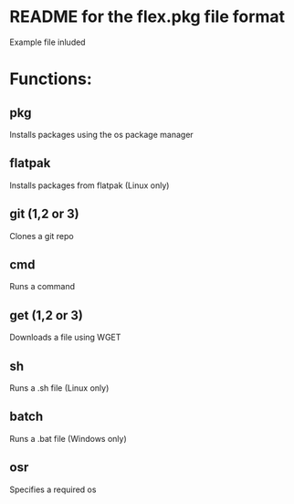 # README for the flex.pkg file format
Example file inluded

# Functions:
## pkg
Installs packages using the os package manager
## flatpak
Installs packages from flatpak (Linux only)
## git (1,2 or 3)
Clones a git repo
## cmd
Runs a command
## get (1,2 or 3)
Downloads a file using WGET
## sh
Runs a .sh file (Linux only)
## batch
Runs a .bat file (Windows only)
## osr
Specifies a required os